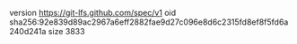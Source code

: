 version https://git-lfs.github.com/spec/v1
oid sha256:92e839d89ac2967a6eff2882fae9d27c096e8d6c2315fd8ef8f5fd6a240d241a
size 3833

